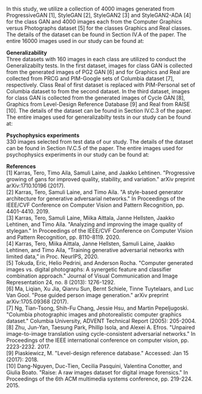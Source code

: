 In this study, we utilize a collection of 4000 images generated from ProgressiveGAN [1], StyleGAN [2], StyleGAN2 [3] and StyleGAN2-ADA [4] for the class GAN and 4000 images each from the Computer Graphics versus Photographs dataset [5] for the classes Graphics and Real classes. The details of the dataset can be found in Section IV.A of the paper. The entire 16000 images used in our study can be found at: 

**Generalizability** </br>
Three datasets with 160 images in each class are utilized to conduct the Generalizabilty tests. In the first dataset, images for class GAN is collected from the generated images of PG2 GAN [6] and for Graphics and Real are collected from PRCG and PIM-Google sets of Columbia dataset [7], respectively. Class Real of first dataset is replaced with PIM-Personal set of Columbia dataset to from the second dataset. In the third dataset, images for class GAN is collected from the generated images of Cycle GAN [8], Graphics from Level-Design Reference Database [9] and Real from RAISE [10]. The details of the dataset can be found in Section IV.C.3 of the paper. The entire images used for generalizabilty tests in our study can be found at: 

**Psychophysics experiments** </br>
330 images selected from test data of our study. The details of the dataset can be found in Section IV.C.5 of the paper. The entire images used for psychophysics experiments in our study can be found at: 

**References** </br>
[1] Karras, Tero, Timo Aila, Samuli Laine, and Jaakko Lehtinen. "Progressive growing of gans for improved quality, stability, and variation." arXiv preprint arXiv:1710.10196 (2017). </br>
[2] Karras, Tero, Samuli Laine, and Timo Aila. "A style-based generator architecture for generative adversarial networks." In Proceedings of the IEEE/CVF Conference on Computer Vision and Pattern Recognition, pp. 4401-4410. 2019. </br>
[3] Karras, Tero, Samuli Laine, Miika Aittala, Janne Hellsten, Jaakko Lehtinen, and Timo Aila. "Analyzing and improving the image quality of stylegan." In Proceedings of the IEEE/CVF Conference on Computer Vision and Pattern Recognition, pp. 8110-8119. 2020. </br>
[4] Karras, Tero, Miika Aittala, Janne Hellsten, Samuli Laine, Jaakko Lehtinen, and Timo Aila, “Training generative adversarial networks with limited data,” in Proc. NeurIPS, 2020. </br>
[5] Tokuda, Eric, Helio Pedrini, and Anderson Rocha. "Computer generated images vs. digital photographs: A synergetic feature and classifier combination approach." Journal of Visual Communication and Image Representation 24, no. 8 (2013): 1276-1292. </br>
[6] Ma, Liqian, Xu Jia, Qianru Sun, Bernt Schiele, Tinne Tuytelaars, and Luc Van Gool. "Pose guided person image generation." arXiv preprint arXiv:1705.09368 (2017).</br>
[7] Ng, Tian-Tsong, Shih-Fu Chang, Jessie Hsu, and Martin Pepeljugoski. "Columbia photographic images and photorealistic computer graphics dataset." Columbia University, ADVENT Technical Report (2005): 205-2004.</br>
[8] Zhu, Jun-Yan, Taesung Park, Phillip Isola, and Alexei A. Efros. "Unpaired image-to-image translation using cycle-consistent adversarial networks." In Proceedings of the IEEE international conference on computer vision, pp. 2223-2232. 2017.</br>
[9] Piaskiewicz, M. "Level-design reference database." Accessed: Jan 15 (2017): 2018.</br>
[10] Dang-Nguyen, Duc-Tien, Cecilia Pasquini, Valentina Conotter, and Giulia Boato. "Raise: A raw images dataset for digital image forensics." In Proceedings of the 6th ACM multimedia systems conference, pp. 219-224. 2015.
